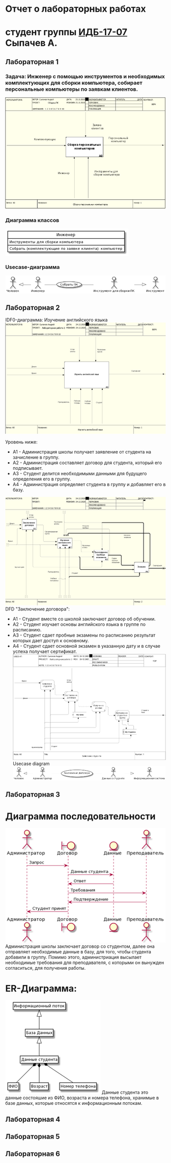 # Отчет о лабораторных работах
# студент группы [ИДБ-17-07](https://github.com/stankin/design-part-1/wiki/List-IDB-17-07) Сыпачев А.

## Лабораторная 1
### Задача: Инженер с помощью инструментов и необходимых комплектующих для сборки компьютера, собирает персональные компьютеры по заявкам клиентов.
![pic](https://github.com/KomaR1/Stonks/blob/main/lab1/%D0%9F%D1%80%D0%BE%D0%B5%D0%BA%D1%82%D0%B8%D1%80%D0%BE%D0%B2%D0%B0%D0%BD%D0%B8%D0%B5%201%20%D0%BB%D0%B0%D0%B1%D0%B0.PNG?raw=true)

### Диаграмма классов
![pic](https://github.com/KomaR1/Stonks/blob/main/lab1/pk_class.png)

### Usecase-диаграмма
![pic](https://github.com/KomaR1/Stonks/blob/main/lab1/usecase_uml.png)


## Лабораторная 2
IDF0-диаграмма: Изучение английского языка
![pic](https://github.com/KomaR1/Stonks/blob/main/lab2/ramus-2-1.png)

Уровень ниже:
* А1 - Администрация школы получает заявление от студента на зачисление в группу.
* А2 - Администрация составляет договор для студента, который его подписывает.
* А3 - Студент делится необходимыми данными для будущего определения его в группу.
* А4 - Администрация определяет студента в группу и добавляет его в базу.

![pic](https://github.com/KomaR1/Stonks/blob/main/lab2/ramus-2-2.png)
DFD "Заключение договора":
* А1 - Студент вместе со школой заключают договор об обучении.
* А2 - Студент изучает основы английского языка в группе по расписанию.
* А3 - Студент сдает пробные экзамены по расписанию результат которых дает доступ к основному.
* А4 - Студент сдает основной экзамен в указанную дату и в случае успеха получает сертификат.
![pic](https://github.com/KomaR1/Stonks/blob/main/lab2/ramus-2-3.png)
Usecase diagram
![pic](https://github.com/KomaR1/Stonks/blob/main/lab2/usecase3.png)
## Лабораторная 3
# Диаграмма последовательности
![pic](https://github.com/KomaR1/Stonks/blob/main/lab3/ramus-3-1.png)
Администрация школы заключает договор со студентом, далее она отправляет необходимые данные в базу, для того, чтобы студента добавили в группу. Помимо этого, администриация высылает необходимые требования для преподавателя, с которыми он вынужден согласиться, для получения работы.
# ER-Диаграмма:
![pic](https://github.com/KomaR1/Stonks/blob/main/lab3/ramus-3-2.png)
Данные студента это данные состояшие из ФИО, возраста и номера телефона, хранимые в базе данных, которые относятся к информационным потокам.
## Лабораторная 4

## Лабораторная 5

## Лабораторная 6
